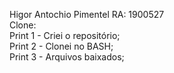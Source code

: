 Higor Antochio Pimentel RA: 1900527  
Clone:  
Print 1 - Criei o repositório;  
Print 2 - Clonei no BASH;  
Print 3 - Arquivos baixados;  


